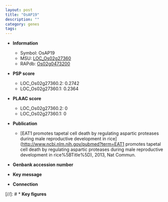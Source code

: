 ```yaml
---
layout: post
title: "OsAP19"
description: ""
category: genes
tags: 
---
```


* **Information**  
    + Symbol: OsAP19  
    + MSU: [LOC_Os02g27360](http://rice.plantbiology.msu.edu/cgi-bin/ORF_infopage.cgi?orf=LOC_Os02g27360)  
    + RAPdb: [Os02g0473200](http://rapdb.dna.affrc.go.jp/viewer/gbrowse_details/irgsp1?name=Os02g0473200)  

* **PSP score**  
    + LOC_Os02g27360.2: 0.2742 
    + LOC_Os02g27360.1: 0.2364 

* **PLAAC score**  
    + LOC_Os02g27360.2: 0 
    + LOC_Os02g27360.1: 0 

* **Publication**  
    + [EAT1 promotes tapetal cell death by regulating aspartic proteases during male reproductive development in rice](http://www.ncbi.nlm.nih.gov/pubmed?term=EAT1 promotes tapetal cell death by regulating aspartic proteases during male reproductive development in rice%5BTitle%5D), 2013, Nat Commun.

* **Genbank accession number**  

* **Key message**  

* **Connection**  

[//]: # * **Key figures**  


